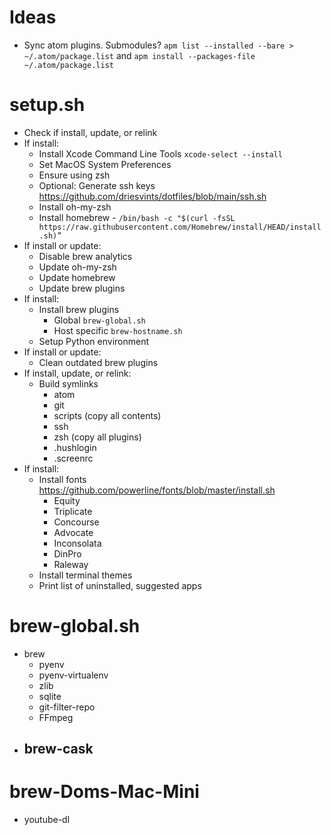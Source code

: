 # Ideas
- Sync atom plugins.  Submodules?  `apm list --installed --bare > ~/.atom/package.list` and `apm install --packages-file ~/.atom/package.list`

# setup.sh
- Check if install, update, or relink
- If install:
  - Install Xcode Command Line Tools `xcode-select --install`
  - Set MacOS System Preferences
  - Ensure using zsh
  - Optional: Generate ssh keys https://github.com/driesvints/dotfiles/blob/main/ssh.sh
  - Install oh-my-zsh
  - Install homebrew - `/bin/bash -c "$(curl -fsSL https://raw.githubusercontent.com/Homebrew/install/HEAD/install.sh)”`
- If install or update:
  - Disable brew analytics
  - Update oh-my-zsh
  - Update homebrew
  - Update brew plugins
- If install:
  - Install brew plugins
    - Global `brew-global.sh`
    - Host specific `brew-hostname.sh`
  - Setup Python environment
- If install or update:
  - Clean outdated brew plugins
- If install, update, or relink:
  - Build symlinks
    - atom
    - git
    - scripts (copy all contents)
    - ssh
    - zsh (copy all plugins)
    - .hushlogin
    - .screenrc
- If install:
  - Install fonts https://github.com/powerline/fonts/blob/master/install.sh
    - Equity
    - Triplicate
    - Concourse
    - Advocate
    - Inconsolata
    - DinPro
    - Raleway
  - Install terminal themes
  - Print list of uninstalled, suggested apps

# brew-global.sh
- brew
  - pyenv
  - pyenv-virtualenv
  - zlib
  - sqlite
  - git-filter-repo
  - FFmpeg
- brew-cask
  -

# brew-Doms-Mac-Mini
- youtube-dl

